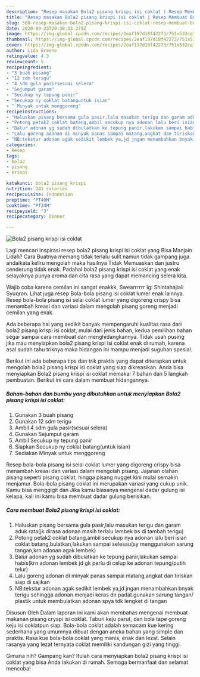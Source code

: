 ```yaml
---
description: "Resep masakan Bola2 pisang krispi isi coklat | Resep Membuat Bola2 pisang krispi isi coklat Yang Sedap"
title: "Resep masakan Bola2 pisang krispi isi coklat | Resep Membuat Bola2 pisang krispi isi coklat Yang Sedap"
slug: 588-resep-masakan-bola2-pisang-krispi-isi-coklat-resep-membuat-bola2-pisang-krispi-isi-coklat-yang-sedap
date: 2020-09-23T20:38:33.279Z
image: https://img-global.cpcdn.com/recipes/2eaf197d18f42273/751x532cq70/bola2-pisang-krispi-isi-coklat-foto-resep-utama.jpg
thumbnail: https://img-global.cpcdn.com/recipes/2eaf197d18f42273/751x532cq70/bola2-pisang-krispi-isi-coklat-foto-resep-utama.jpg
cover: https://img-global.cpcdn.com/recipes/2eaf197d18f42273/751x532cq70/bola2-pisang-krispi-isi-coklat-foto-resep-utama.jpg
author: Lida Greene
ratingvalue: 4.3
reviewcount: 5
recipeingredient:
- "3 buah pisang"
- "12 sdm terigu"
- "4 sdm gula pasirsesuai selera"
- "Sejumput garam"
- "Secukup ny tepung panir"
- "Secukup ny coklat batanguntuk isian"
- " Minyak untuk menggoreng"
recipeinstructions:
- "Haluskan pisang bersama gula pasir,lalu masukan terigu dan garam aduk rata(jk dirasa adonan masih terlalu lembek bs di tambah terigu)"
- "Potong petak2 coklat batang,ambil secukup nya adonan lalu beri isian coklat batang,bulatkan,lakukan sampai selesau(sy menggunakan sarung tangan,krn adonan agak lembek)"
- "Balur adonan yg sudah dibulatkan ke tepung panir,lakukan sampai habis(krn adonan lembek jd gk perlu di celup ke adonan tepung/putih telur)"
- "Lalu goreng adonan di minyak panas sampai matang,angkat dan tiriskan siap di sajikan"
- "NB:tekstur adonan agak sedikit lembek ya,jd jngan menambahkan bnyak terigu sehingga adonan menjadi keras dn padat.gunakan sarung tangan/ plastik untuk membulatkan adonan spya tdk lengket di tangan"
categories:
- Resep
tags:
- bola2
- pisang
- krispi

katakunci: bola2 pisang krispi 
nutrition: 241 calories
recipecuisine: Indonesian
preptime: "PT40M"
cooktime: "PT34M"
recipeyield: "3"
recipecategory: Dinner

---
```



![Bola2 pisang krispi isi coklat](https://img-global.cpcdn.com/recipes/2eaf197d18f42273/751x532cq70/bola2-pisang-krispi-isi-coklat-foto-resep-utama.jpg)

Lagi mencari inspirasi resep bola2 pisang krispi isi coklat yang Bisa Manjain Lidah? Cara Buatnya memang tidak terlalu sulit namun tidak gampang juga. andaikata keliru mengolah maka hasilnya Tidak Memuaskan dan justru cenderung tidak enak. Padahal bola2 pisang krispi isi coklat yang enak selayaknya punya aroma dan cita rasa yang dapat memancing selera kita.

Wajib coba karena cemilan ini sangat enakkk, Swearrrrrr Ig: Shintahajiali Syuqron. Lihat juga resep Bola-bola pisang isi coklat lumer enak lainnya. Resep bola-bola pisang isi selai coklat lumer yang digoreng crispy bisa menambah kreasi dan variasi dalam mengolah pisang goreng menjadi cemilan yang enak.

Ada beberapa hal yang sedikit banyak mempengaruhi kualitas rasa dari bola2 pisang krispi isi coklat, mulai dari jenis bahan, kedua pemilihan bahan segar sampai cara membuat dan menghidangkannya. Tidak usah pusing jika mau menyiapkan bola2 pisang krispi isi coklat enak di rumah, karena asal sudah tahu triknya maka hidangan ini mampu menjadi suguhan spesial.


Berikut ini ada beberapa tips dan trik praktis yang dapat diterapkan untuk mengolah bola2 pisang krispi isi coklat yang siap dikreasikan. Anda bisa menyiapkan Bola2 pisang krispi isi coklat memakai 7 bahan dan 5 langkah pembuatan. Berikut ini cara dalam membuat hidangannya.

<!--inarticleads1-->

##### Bahan-bahan dan bumbu yang dibutuhkan untuk menyiapkan Bola2 pisang krispi isi coklat:

1. Gunakan 3 buah pisang
1. Gunakan 12 sdm terigu
1. Ambil 4 sdm gula pasir(sesuai selera)
1. Gunakan Sejumput garam
1. Ambil Secukup ny tepung panir
1. Siapkan Secukup ny coklat batang(untuk isian)
1. Sediakan  Minyak untuk menggoreng


Resep bola-bola pisang isi selai coklat lumer yang digoreng crispy bisa menambah kreasi dan variasi dalam mengolah pisang. Jajanan olahan pisang seperti pisang coklat, hingga pisang nugget kini mulai semakin menjamur. Bola-bola pisang coklat ini merupakan variasi yang cukup unik. Kamu bisa menggigit dan Jika kamu biasanya mengenal dadar gulung isi kelapa, kali ini kamu bisa membuat dadar gulung berisikan. 

<!--inarticleads2-->

##### Cara membuat Bola2 pisang krispi isi coklat:

1. Haluskan pisang bersama gula pasir,lalu masukan terigu dan garam aduk rata(jk dirasa adonan masih terlalu lembek bs di tambah terigu)
1. Potong petak2 coklat batang,ambil secukup nya adonan lalu beri isian coklat batang,bulatkan,lakukan sampai selesau(sy menggunakan sarung tangan,krn adonan agak lembek)
1. Balur adonan yg sudah dibulatkan ke tepung panir,lakukan sampai habis(krn adonan lembek jd gk perlu di celup ke adonan tepung/putih telur)
1. Lalu goreng adonan di minyak panas sampai matang,angkat dan tiriskan siap di sajikan
1. NB:tekstur adonan agak sedikit lembek ya,jd jngan menambahkan bnyak terigu sehingga adonan menjadi keras dn padat.gunakan sarung tangan/ plastik untuk membulatkan adonan spya tdk lengket di tangan


Disusun Oleh Dalam laporan ini kami akan membahas mengenai membuat makanan pisang cryspi isi coklat. Taburi keju parut, dan bola tape goreng keju isi coklatpun siap. Bola-bola coklat adalah semacam kue kering sederhana yang umumnya dibuat dengan aneka bahan yang simple dan praktis. Rasa kue bola-bola coklat yang manis, enak dan lezat. Selain rasanya yang lezat ternyata coklat memiliki kandungan gizi yang tinggi. 

Gimana nih? Gampang kan? Itulah cara menyiapkan bola2 pisang krispi isi coklat yang bisa Anda lakukan di rumah. Semoga bermanfaat dan selamat mencoba!
